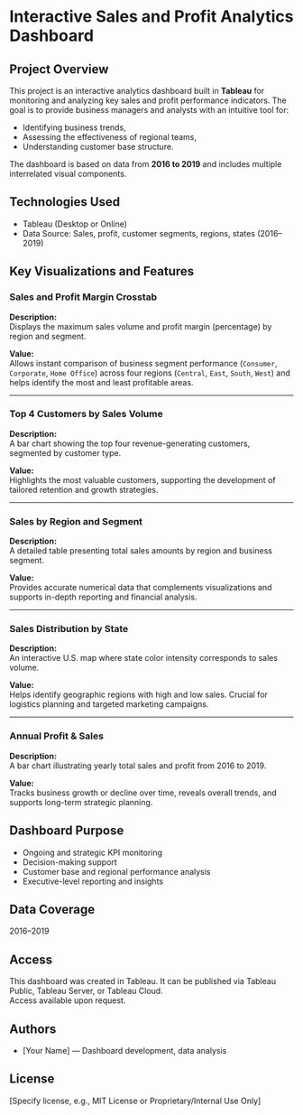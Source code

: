 # Interactive Sales and Profit Analytics Dashboard

## Project Overview

This project is an interactive analytics dashboard built in **Tableau** for monitoring and analyzing key sales and profit performance indicators. The goal is to provide business managers and analysts with an intuitive tool for:

- Identifying business trends,
- Assessing the effectiveness of regional teams,
- Understanding customer base structure.

The dashboard is based on data from **2016 to 2019** and includes multiple interrelated visual components.

## Technologies Used

- Tableau (Desktop or Online)
- Data Source: Sales, profit, customer segments, regions, states (2016–2019)

## Key Visualizations and Features

### Sales and Profit Margin Crosstab

**Description:**  
Displays the maximum sales volume and profit margin (percentage) by region and segment.

**Value:**  
Allows instant comparison of business segment performance (`Consumer`, `Corporate`, `Home Office`) across four regions (`Central`, `East`, `South`, `West`) and helps identify the most and least profitable areas.

---

### Top 4 Customers by Sales Volume

**Description:**  
A bar chart showing the top four revenue-generating customers, segmented by customer type.

**Value:**  
Highlights the most valuable customers, supporting the development of tailored retention and growth strategies.

---

### Sales by Region and Segment

**Description:**  
A detailed table presenting total sales amounts by region and business segment.

**Value:**  
Provides accurate numerical data that complements visualizations and supports in-depth reporting and financial analysis.

---

### Sales Distribution by State

**Description:**  
An interactive U.S. map where state color intensity corresponds to sales volume.

**Value:**  
Helps identify geographic regions with high and low sales. Crucial for logistics planning and targeted marketing campaigns.

---

### Annual Profit & Sales

**Description:**  
A bar chart illustrating yearly total sales and profit from 2016 to 2019.

**Value:**  
Tracks business growth or decline over time, reveals overall trends, and supports long-term strategic planning.

## Dashboard Purpose

- Ongoing and strategic KPI monitoring
- Decision-making support
- Customer base and regional performance analysis
- Executive-level reporting and insights

## Data Coverage

2016–2019

## Access

This dashboard was created in Tableau. It can be published via Tableau Public, Tableau Server, or Tableau Cloud.  
Access available upon request.

## Authors

- [Your Name] — Dashboard development, data analysis

## License

[Specify license, e.g., MIT License or Proprietary/Internal Use Only]

